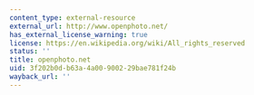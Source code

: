 ```yaml
---
content_type: external-resource
external_url: http://www.openphoto.net/
has_external_license_warning: true
license: https://en.wikipedia.org/wiki/All_rights_reserved
status: ''
title: openphoto.net
uid: 3f202b0d-b63a-4a00-9002-29bae781f24b
wayback_url: ''
---
```

